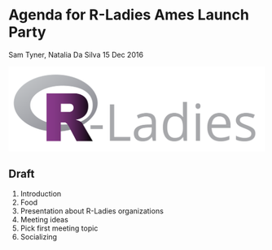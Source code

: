 Agenda for R-Ladies Ames Launch Party
================
Sam Tyner, Natalia Da Silva
15 Dec 2016

![](files/R-LadiesGlobal_RBG_online_LogoWithText_Horizontal.svg)

Draft
-----

1.  Introduction
2.  Food
3.  Presentation about R-Ladies organizations
4.  Meeting ideas
5.  Pick first meeting topic
6.  Socializing
